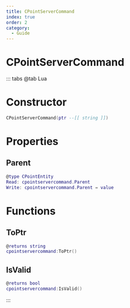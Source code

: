 ```yaml
---
title: CPointServerCommand
index: true
order: 2
category:
  - Guide
---
```


# CPointServerCommand

::: tabs
@tab Lua
# Constructor
```lua
CPointServerCommand(ptr --[[ string ]])
```
# Properties
## Parent 
```lua
@type CPointEntity
Read: cpointservercommand.Parent
Write: cpointservercommand.Parent = value
```
# Functions
## ToPtr
```lua
@returns string
cpointservercommand:ToPtr()
```
## IsValid
```lua
@returns bool
cpointservercommand:IsValid()
```

:::